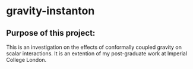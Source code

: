 # gravity-instanton
## Purpose of this project: 
This is an investigation on the effects of conformally coupled gravity on scalar interactions. It is an extention of my post-graduate work at Imperial College London.